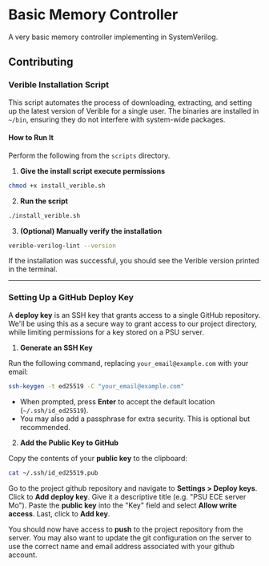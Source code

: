 # Basic Memory Controller

A very basic memory controller implementing in SystemVerilog.

## Contributing

### Verible Installation Script

This script automates the process of downloading, extracting, and setting up the latest version of Verible for a single user. The binaries are installed in `~/bin`, ensuring they do not interfere with system-wide packages.

#### **How to Run It**

Perform the following from the `scripts` directory.

1. **Give the install script execute permissions**
```bash
chmod +x install_verible.sh
```

2. **Run the script**
```bash
./install_verible.sh
```

3. **(Optional) Manually verify the installation**
```bash
verible-verilog-lint --version
```

If the installation was successful, you should see the Verible version printed in the terminal.

______________


### Setting Up a GitHub Deploy Key

A **deploy key** is an SSH key that grants access to a single GitHub repository. We'll be using this as a secure way to grant access to our project directory, while limiting permissions for a key stored on a PSU server.

1. **Generate an SSH Key**

Run the following command, replacing `your_email@example.com` with your email:

```bash
ssh-keygen -t ed25519 -C "your_email@example.com"
```
- When prompted, press **Enter** to accept the default location (`~/.ssh/id_ed25519`).
- You may also add a passphrase for extra security. This is optional but recommended.


2. **Add the Public Key to GitHub**

Copy the contents of your **public key** to the clipboard:

```bash
cat ~/.ssh/id_ed25519.pub
```

Go to the project github repository and navigate to **Settings > Deploy keys**. Click to **Add deploy key**. Give it a descriptive title (e.g. "PSU ECE server Mo"). Paste the **public key** into the "Key" field and select **Allow write access**. Last, click to **Add key**.

You should now have access to **push** to the project repository from the server. You may also want to update the git configuration on the server to use the correct name and email address associated with your github account.
